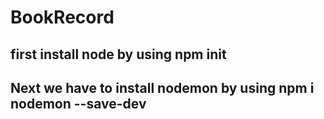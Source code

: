 # BookRecord


## first install node by using npm init
## Next we have to install nodemon by using npm i nodemon --save-dev